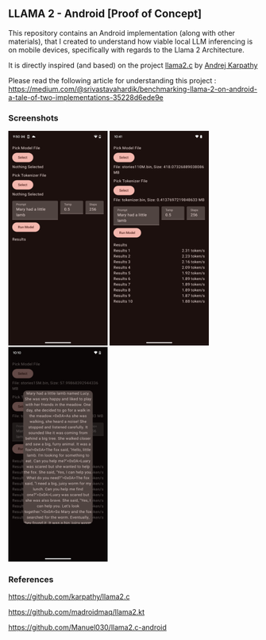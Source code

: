 
## LLAMA 2 - Android [Proof of Concept]
This repository contains an Android implementation (along with other materials), that I created to understand how viable local LLM inferencing is on mobile devices, specifically with regards to the Llama 2 Architecture.

It is directly inspired (and based) on the project [llama2.c](https://github.com/karpathy/llama2.c) by [Andrej Karpathy](https://github.com/karpathy)


Please read the following article for understanding this project :
https://medium.com/@srivastavahardik/benchmarking-llama-2-on-android-a-tale-of-two-implementations-35228d6ede9e

### Screenshots
<img src="https://github.com/oddlyspaced/llama2-android/blob/main/screenshots/ss_app.png?raw=true" width="200" height="433"/> <img src="https://github.com/oddlyspaced/llama2-android/blob/main/screenshots/ss_result.png?raw=true" width="200" height="433"/> <img src="https://github.com/oddlyspaced/llama2-android/blob/main/screenshots/ss_text.png?raw=true" width="200" height="433"/>



### References
https://github.com/karpathy/llama2.c

https://github.com/madroidmaq/llama2.kt

https://github.com/Manuel030/llama2.c-android
